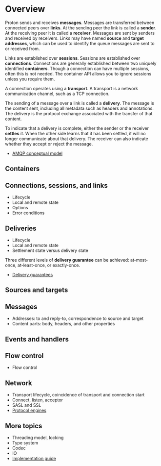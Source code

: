 # Overview

Proton sends and receives **messages**.  Messages are transferred
between connected peers over **links**.  At the sending peer the link
is called a **sender**.  At the receiving peer it is called a
**receiver**.  Messages are sent by senders and received by receivers.
Links may have named **source** and **target addresses**, which can be
used to identify the queue messages are sent to or received from.

Links are established over **sessions**.  Sessions are established
over **connections**.  Connections are generally established between
two uniquely identified **containers**.  Though a connection can have
multiple sessions, often this is not needed.  The container API allows
you to ignore sessions unless you require them.

A connection operates using a **transport**.  A transport is a network
communication channel, such as a TCP connection.

The sending of a message over a link is called a **delivery**.  The
message is the content sent, including all metadata such as headers
and annotations.  The delivery is the protocol exchange associated
with the transfer of that content.

To indicate that a delivery is complete, either the sender or the
receiver **settles** it.  When the other side learns that it has been
settled, it will no longer communicate about that delivery.  The
receiver can also indicate whether they accept or reject the message.

- [AMQP conceptual model](http://docs.oasis-open.org/amqp/core/v1.0/os/amqp-core-transport-v1.0-os.html#doc-idp2176)

## Containers

## Connections, sessions, and links

- Lifecycle
- Local and remote state
- Options
- Error conditions

## Deliveries

- Lifecycle
- Local and remote state
- Settlement state versus delivery state

Three different levels of **delivery guarantee** can be achieved:
at-most-once, at-least-once, or exactly-once.

- [Delivery guarantees](delivery-guarantees.html)

## Sources and targets

## Messages

- Addresses: to and reply-to, correspondence to source and target
- Content parts: body, headers, and other properties

## Events and handlers

## Flow control

- Flow control

## Network

- Transport lifecycle, coincidence of transport and connection start
- Connect, listen, acceptor
- SASL and SSL
- [Protocol engines](protocol-engines.html)

## More topics

- Threading model, locking
- Type system
- Codec
- IO
- [Implementation guide](implementation-guide.html)

